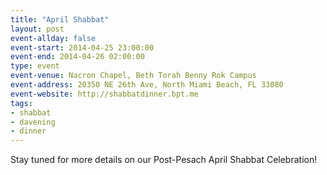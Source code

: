 ```yaml
---
title: "April Shabbat"
layout: post
event-allday: false
event-start: 2014-04-25 23:00:00
event-end: 2014-04-26 02:00:00
type: event
event-venue: Nacron Chapel, Beth Torah Benny Rok Campus
event-address: 20350 NE 26th Ave, North Miami Beach, FL 33080
event-website: http://shabbatdinner.bpt.me
tags:
- shabbat
- davening
- dinner
---
```


Stay tuned for more details on our Post-Pesach April Shabbat Celebration!
